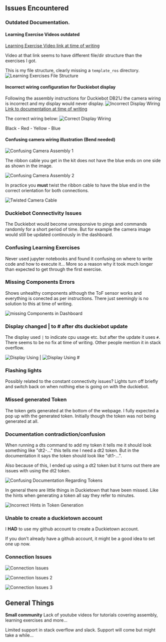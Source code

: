 ## Issues Encountered

### Outdated Documentation.

#### Learning Exercise Videos outdated
[Learning Exercise Video link at time of writing](https://docs.duckietown.com/daffy/opmanual-duckiebot/lx/supported/general_running_lx.html)

Video at that link seems to have different file/dir structure than the exercises I got.


This is my file structure, clearly missing a `template_ros` directory.
![Learning Exercises File Structure](../images/exercises_file_structure.png)


#### Incorrect wiring configuration for Duckiebot display

Following the assembly instructions for Duckiebot DB21J the camera wiring is incorrect and my display would never display.
![Incorrect Display Wiring](../images/display_wiring_incorrect.png)
[Link to documentation at time of writing](https://docs.duckietown.com/daffy/opmanual-duckiebot/assembly/db21j/index.html#top-deck-assembly)

The correct wiring below:
![Correct Display Wiring](../images/correct_display_wiring.jpeg)

Black - Red - Yellow - Blue


#### Confusing camera wiring illustration (Bend needed)

![Confusing Camera Assembly 1](../images/camera_assembly_1.png)

The ribbon cable you get in the kit does not have the blue ends on one side as shown in the image.


![Confusing Camera Assembly 2](../images/camera_assembly_2.png)


In practice you **must** twist the ribbon cable to have the blue end in the correct orientation for both connections.

![Twisted Camera Cable](../images/twisted_camera_cable.jpeg)

### Duckiebot Connectivity Issues

The Duckiebot would become unresponsive to pings and commands randomly for a short period of time. But for example the camera image would still be updated continously in the dashboard.


### Confusing Learning Exercises

Never used jupyter notebooks and found it confusing on where to write code and how to execute it... More so a reason why it took much longer than expected to get through the first exercise.



### Missing Components Errors

Shows unhealthy components although the ToF sensor works and everything is conected as per instructions. There just seemingly is no solution to this at time of writing.


![missing Components in Dashboard](../images/components_not_detected.png)


### Display changed | to # after dts duckiebot update

The display used `|` to indicate cpu usage etc. but after the update it uses `#`. There seems to be no fix at time of writing. Other people mention it in stack overflow.


![Display Using |](../images/display_using_pipe.jpeg)
![Display Using #](../images/display_using_hash.jpeg)

### Flashing lights

Possibly related to the constant connectivity issues? Lights turn off briefly and switch back on when nothing else is going on with the duckiebot.

### Missed generated Token

The token gets generated at the bottom of the webpage. I fully expected a pop up with the generated token. Initially though the token was not being generated at all.


### Documentation contradiction/confusion

When running a dts command to add my token it tells me it should look something like "dt2-..." this tells me I need a dt2 token. But in the documentation it says the token should look like "dt1-...".

Also because of this, I ended up using a dt2 token but it turns out there are issues with using the dt2 token.

![Confusing Documentation Regarding Tokens](../images/documentation_says_dt1_token_command_says_dt2_token.png)


In general there are little things in Duckietown that have been missed. Like the hints when generating a token all say they refer to minutes.

![Incorrect Hints in Token Generation](../images/token_generation_has_incorrect_hints.png)

### Unable to create a duckietown account

I **HAD** to use my github account to create a Duckietown account.

If you don't already have a github account, it might be a good idea to set one up now.

### Connection Issues

![Connection Issues](../images/connection_issues1.png)

![Connection Issues 2](../images/ping_duckiebot_packet_loss.png)

![Connection Issues 3](../images/connection_randomly_dropping_1.png)


## General Things

**Small community**
Lack of youtube videos for tutorials covering assembly, learning exercises and more...


Limited support in stack overflow and slack. Support will come but might take a while...

